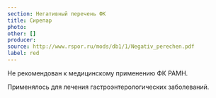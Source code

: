 ```yaml
---
section: Негативный перечень ФК
title: Сирепар
photo:
other: []
producer:
source: http://www.rspor.ru/mods/db1/1/Negativ_perechen.pdf
label: red
---
```


Не рекомендован к медицинскому применению ФК РАМН.

Применялось для лечения гастроэнтерологических заболеваний.
